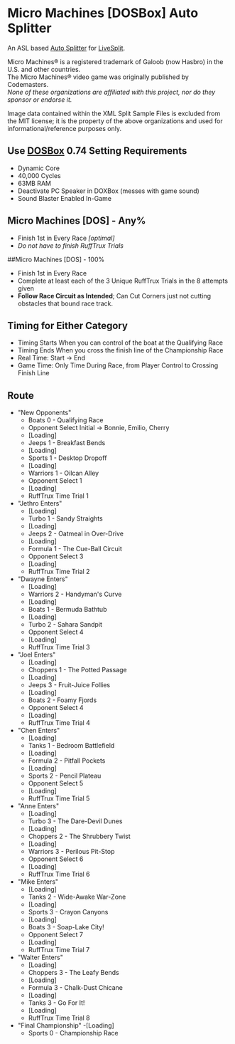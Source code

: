 # Micro Machines [DOSBox] Auto Splitter

An ASL based [Auto Splitter](https://github.com/LiveSplit/LiveSplit/blob/master/Documentation/Auto-Splitters.md) for [LiveSplit](http://livesplit.github.io/).

Micro Machines® is a registered trademark of Galoob (now Hasbro) in the U.S. and other countries.  
The Micro Machines® video game was originally published by Codemasters.  
*None of these organizations are affiliated with this project, nor do they sponsor or endorse it.*

Image data contained within the XML Split Sample Files is excluded from the MIT license; it is the property of the above organizations and used for informational/reference purposes only.

## Use [DOSBox](http://www.dosbox.com/) 0.74 Setting Requirements
 - Dynamic Core 
 - 40,000 Cycles
 - 63MB RAM
 - Deactivate PC Speaker in DOXBox (messes with game sound)
 - Sound Blaster Enabled In-Game

## Micro Machines [DOS] - Any%
 - Finish 1st in Every Race *[optimal]*
 - *Do not have to finish RuffTrux Trials*

##Micro Machines [DOS] - 100%
 - Finish 1st in Every Race
 - Complete at least each of the 3 Unique RuffTrux Trials in the 8 attempts given
 - **Follow Race Circuit as Intended**; Can Cut Corners just not cutting obstacles that bound race track.

## Timing for Either Category
 - Timing Starts When you can control of the boat at the Qualifying Race
 - Timing Ends When you cross the finish line of the Championship Race
 - Real Time: Start -> End
 - Game Time: Only Time During Race, from Player Control to Crossing Finish Line
    
## Route
 - "New Opponents"
   - Boats 0 - Qualifying Race
   - Opponent Select Initial -> Bonnie, Emilio, Cherry
   - [Loading]
   - Jeeps 1 - Breakfast Bends
   - [Loading]
   - Sports 1 - Desktop Dropoff
   - [Loading]
   - Warriors 1 - Oilcan Alley
   - Opponent Select 1
   - [Loading]
   - RuffTrux Time Trial 1
 - "Jethro Enters"
   - [Loading]
   - Turbo 1 - Sandy Straights
   - [Loading]
   - Jeeps 2 - Oatmeal in Over-Drive
   - [Loading]
   - Formula 1 - The Cue-Ball Circuit
   - Opponent Select 3
   - [Loading]
   - RuffTrux Time Trial 2
 - "Dwayne Enters"
   - [Loading]
   - Warriors 2 - Handyman's Curve
   - [Loading]
   - Boats 1 - Bermuda Bathtub
   - [Loading]
   - Turbo 2 - Sahara Sandpit
   - Opponent Select 4
   - [Loading]
   - RuffTrux Time Trial 3
 - "Joel Enters"
   - [Loading]
   - Choppers 1 - The Potted Passage
   - [Loading]
   - Jeeps 3 - Fruit-Juice Follies
   - [Loading]
   - Boats 2 - Foamy Fjords
   - Opponent Select 4
   - [Loading]
   - RuffTrux Time Trial 4
 - "Chen Enters"
   - [Loading]
   - Tanks 1 - Bedroom Battlefield
   - [Loading]
   - Formula 2 - Pitfall Pockets
   - [Loading]
   - Sports 2 - Pencil Plateau
   - Opponent Select 5
   - [Loading]
   - RuffTrux Time Trial 5
 - "Anne Enters"
   - [Loading]
   - Turbo 3 - The Dare-Devil Dunes
   - [Loading]
   - Choppers 2 - The Shrubbery Twist
   - [Loading]
   - Warriors 3 - Perilous Pit-Stop
   - Opponent Select 6 
   - [Loading]
   - RuffTrux Time Trial 6
 - "Mike Enters"
   - [Loading]
   - Tanks 2 - Wide-Awake War-Zone
   - [Loading]
   - Sports 3 - Crayon Canyons
   - [Loading]
   - Boats 3 - Soap-Lake City!
   - Opponent Select 7
   - [Loading]
   - RuffTrux Time Trial 7
 - "Walter Enters"
   - [Loading]
   - Choppers 3 - The Leafy Bends
   - [Loading]
   - Formula 3 - Chalk-Dust Chicane
   - [Loading]
   - Tanks 3 - Go For It!
   - [Loading]
   - RuffTrux Time Trial 8
 - "Final Championship"
   -[Loading]
   - Sports 0 - Championship Race
